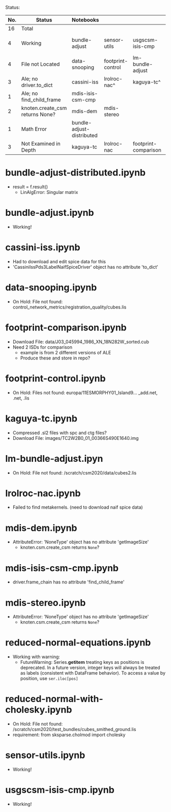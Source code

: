 Status:

  No. | Status                           | Notebooks     |                   |                  |                           | notes
 -----|----------------------------------|---------------|-------------------|------------------|---------------------------|-------------------|
  16  | Total                            |
   4  | Working                          | bundle-adjust | sensor-utils      | usgscsm-isis-cmp | reduced-normal-equations* | (* with warnings) |
   4  | File not Located                 | data-snooping | footprint-control | lm-bundle-adjust |                           |                   |
   3  | Ale; no driver.to_dict           | cassini-iss   | lrolroc-nac^      | kaguya-tc^       |                           | (^ listed twice)  |
   1  | Ale; no find_child_frame         | mdis-isis-csm-cmp                 |
   2  | knoten.create_csm returns None?  | mdis-dem      | mdis-stereo       |
   1  | Math Error                       | bundle-adjust-distributed         |
   3  | Not Examined in Depth            | kaguya-tc     | lrolroc-nac       | footprint-comparison |


# bundle-adjust-distributed.ipynb
- result = f.result()
  - LinAlgError: Singular matrix

# bundle-adjust.ipynb
- Working!

# cassini-iss.ipynb
- Had to download and edit spice data for this
- 'CassiniIssPds3LabelNaifSpiceDriver' object has no attribute 'to_dict'

# data-snooping.ipynb
- On Hold: File not found: control_network_metrics/registration_quality/cubes.lis

# footprint-comparison.ipynb
- Download File: data/J03_045994_1986_XN_18N282W_sorted.cub
- Need 2 ISDs for comparison
  - example is from 2 different versions of ALE
  - Produce these and store in repo?

# footprint-control.ipynb
- On Hold: Files not found: europa/11ESMORPHY01_Island9... _add.net, .net, .lis

# kaguya-tc.ipynb
- Compressed .sl2 files with spc and ctg files? 
- Download File: images/TC2W2B0_01_00366S490E1640.img

# lm-bundle-adjust.ipyn
- On Hold: File not found: /scratch/csm2020/data/cubes2.lis

# lrolroc-nac.ipynb
- Failed to find metakernels.  (need to download naif spice data)

# mdis-dem.ipynb
- AttributeError: 'NoneType' object has no attribute 'getImageSize'
  - knoten.csm.create_csm returns `None`?

# mdis-isis-csm-cmp.ipynb
- driver.frame_chain has no attribute 'find_child_frame'

# mdis-stereo.ipynb
- AttributeError: 'NoneType' object has no attribute 'getImageSize'
  - knoten.csm.create_csm returns `None`?

# reduced-normal-equations.ipynb
- Working with warning:
  - FutureWarning: Series.__getitem__ treating keys as positions is deprecated.
    In a future version, integer keys will always be treated as labels (consistent with DataFrame behavior).
    To access a value by position, use `ser.iloc[pos]`

# reduced-normal-with-cholesky.ipynb
- On Hold: File not found: /scratch/csm2020/test_bundles/cubes_smithed_ground.lis
- requirement: from sksparse.cholmod import cholesky

# sensor-utils.ipynb
- Working!

# usgscsm-isis-cmp.ipynb
- Working!